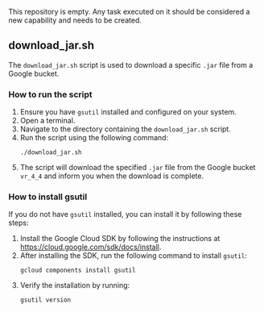 This repository is empty. Any task executed on it should be considered a new capability and needs to be created.

## download_jar.sh

The `download_jar.sh` script is used to download a specific `.jar` file from a Google bucket.

### How to run the script

1. Ensure you have `gsutil` installed and configured on your system.
2. Open a terminal.
3. Navigate to the directory containing the `download_jar.sh` script.
4. Run the script using the following command:
   ```
   ./download_jar.sh
   ```
5. The script will download the specified `.jar` file from the Google bucket `vr_4_4` and inform you when the download is complete.

### How to install gsutil

If you do not have `gsutil` installed, you can install it by following these steps:

1. Install the Google Cloud SDK by following the instructions at https://cloud.google.com/sdk/docs/install.
2. After installing the SDK, run the following command to install `gsutil`:
   ```
   gcloud components install gsutil
   ```
3. Verify the installation by running:
   ```
   gsutil version
   ```
